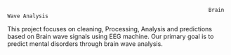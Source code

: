                                                                     Brain Wave Analysis
This project focuses on cleaning, Processing, Analysis and predictions based on Brain wave signals using EEG machine. Our primary goal is to predict mental disorders through brain wave analysis.
